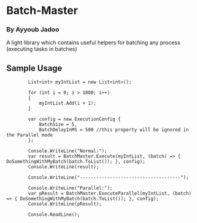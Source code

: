 # Batch-Master 
### By Ayyoub Jadoo

A light library which contains useful helpers for batching any process (executing tasks in batches)

## Sample Usage


            List<int> myIntList = new List<int>();

            for (int i = 0; i > 1000; i++)
            {
                myIntList.Add(i + 1);
            }

            var config = new ExecutionConfig {
                BatchSize = 5,
                BatchDelayInMS = 500 //this property will be ignored in the Parallel mode
            };

            Console.WriteLine("Normal:");
            var result = BatchMaster.Execute(myIntList, (batch) => { DoSomethingWithMyBatch(batch.ToList()); }, config);
            Console.WriteLine(result);

            Console.WriteLine("-------------------------------------");

            Console.WriteLine("Parallel:");
            var pResult = BatchMaster.ExecuteParallel(myIntList, (batch) => { DoSomethingWithMyBatch(batch.ToList()); }, config);
            Console.WriteLine(pResult);

            Console.ReadLine();
